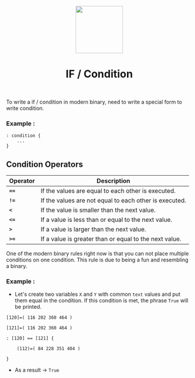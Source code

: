 <div align="center">
<p>
    <img width="128" src="https://github.com/ThisIsMatin/ModernBinary/blob/main/dist/docs-logo.png?raw=true">
</p>
<h1>IF / Condition</h1>
</div>
<div align="center">
</div><br>

To write a if / condition in modern binary, need to write a special form to write condition.
### Example : 
```
: condition {
    ...
}
```

## Condition Operators

| Operator | Description
| ------ | ------ |
| **``==``** | If the values are equal to each other is executed.
| **``!=``** | If the values are not equal to each other is executed.
| **``<``** | If the value is smaller than the next value.
| **``<=``** | If a value is less than or equal to the next value.
| **``>``** | If a value is larger than the next value.
| **``>=``** | If a value is greater than or equal to the next value.

One of the modern binary rules right now is that you can not place multiple conditions on one condition. This rule is due to being a fun and resembling a binary.
### Example :
* Let's create two variables `X` and `Y` with common `text` values and put them equal in the condition. If this condition is met, the phrase `True` will be printed.
```shell
[120]=( 116 202 360 464 )

[121]=( 116 202 360 464 )

: [120] == [121] {

    (112)=( 84 228 351 404 )

}
```
* As a result -> ``True``